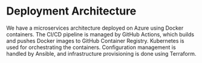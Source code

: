 # Deployment Architecture

We have a microservices architecture deployed on Azure using Docker containers. The CI/CD pipeline is managed by GitHub Actions, which builds and pushes Docker images to GitHub Container Registry. Kubernetes is used for orchestrating the containers. Configuration management is handled by Ansible, and infrastructure provisioning is done using Terraform.
